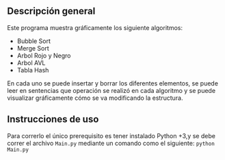 ## Descripción general

Este programa muestra gráficamente los siguiente algoritmos:

* Bubble Sort
* Merge Sort
* Arbol Rojo y Negro
* Arbol AVL
* Tabla Hash

En cada uno se puede insertar y borrar los diferentes elementos, se puede leer en sentencias que operación se realizó en cada
algoritmo y se puede visualizar gráficamente cómo se va modificando la estructura.

## Instrucciones de uso
Para correrlo el único prerequisito es tener instalado Python +3,y se debe correr el archivo `Main.py` mediante un comando como
el siguiente:
`python Main.py`